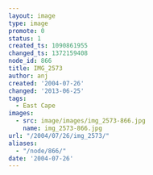 ```yaml
---
layout: image
type: image
promote: 0
status: 1
created_ts: 1090861955
changed_ts: 1372159408
node_id: 866
title: IMG_2573
author: anj
created: '2004-07-26'
changed: '2013-06-25'
tags:
  - East Cape
images:
  - src: image/images/img_2573-866.jpg
    name: img_2573-866.jpg
url: "/2004/07/26/img_2573/"
aliases:
  - "/node/866/"
date: '2004-07-26'
---
```


